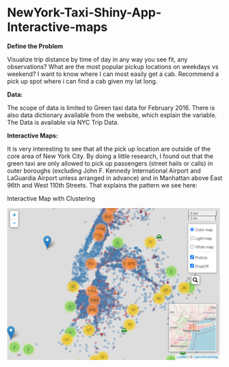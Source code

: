 # NewYork-Taxi-Shiny-App-Interactive-maps

**Define the Problem**
   
 Visualize trip distance by time of day in any way you see fit, any observations?
 What are the most popular pickup locations on weekdays vs weekend?
 I want to know where I can most easily get a cab. Recommend a pick up spot where i can find a cab given my lat long.

**Data:**
   
 The scope of data is limited to Green taxi data for February 2016. There is also data dictionary available from the website, which explain the variable. The Data is available via NYC Trip Data.

**Interactive Maps:**
   
 It is very interesting to see that all the pick up location are outside of the core area of New York City. By doing a little research, I found out that the green taxi are only allowed to pick up passengers (street 
 hails or calls) in outer boroughs (excluding John F. Kennedy International Airport and LaGuardia Airport unless arranged in advance) and in Manhattan above East 96th and West 110th Streets. That explains the 
 pattern we see here:

 Interactive Map with Clustering
 
<img src="visuals/1.png" width="500">
